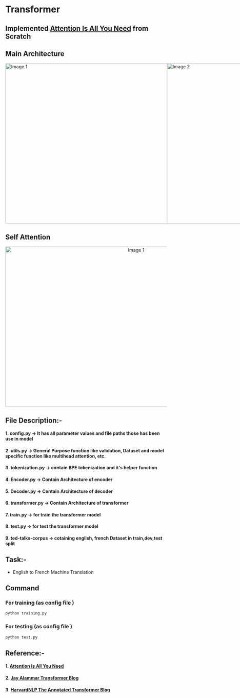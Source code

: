 # Transformer 

## Implemented [**Attention Is All You Need**](https://arxiv.org/pdf/1706.03762) from Scratch


## Main Architecture

<div style="display: flex; justify-content: space-between;">
  <img src="https://vitalflux.com/wp-content/uploads/2023/08/encoder-decoder-architecture-2-768x359.png" alt="Image 1" width="800" height ="500" >
  <img src="https://machinelearningmastery.com/wp-content/uploads/2021/08/attention_research_1.png" alt="Image 2" width="300" height ="500">
</div>




## Self Attention

<div style="text-align: center;"">
  <img src="https://miro.medium.com/v2/resize:fit:828/format:webp/1*GIVM8Wat6Vq8W7Eff-f_5w.png" alt="Image 1" width="800" height ="500" >
</div>


## File Description:-

#### 1. config.py -> It has all parameter values and file paths those has been use in model
#### 2. utils.py -> General Purpose function like validation, Dataset and model specific function like multihead attention, etc.
#### 3. tokenization.py -> contain BPE tokenization and it's helper function
#### 4. Encoder.py -> Contain Architecture of encoder
#### 5. Decoder.py -> Contain Architecture of decoder
#### 6. transformer.py -> Contain Architecture of transformer
#### 7. train.py -> for train the transformer model
#### 8. test.py -> for test the transformer model

#### 9. ted-talks-corpus -> cotaining english, french Dataset in train,dev,test split

## Task:- 
- English to French Machine Translation


## Command

### For training (as config file )
```python
python training.py
```


### For testing (as config file )
```python
python test.py
```



## Reference:-
#### 1. [Attention Is All You Need](https://arxiv.org/pdf/1706.03762)
#### 2. [Jay Alammar Transformer Blog](https://jalammar.github.io/illustrated-transformer/)
#### 3. [HarvardNLP The Annotated Transformer Blog](https://nlp.seas.harvard.edu/2018/04/03/attention.html#model-architecture)